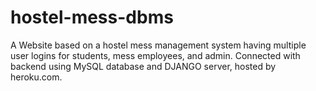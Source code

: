 # hostel-mess-dbms
A Website based on a hostel mess management system having multiple user logins for students, mess employees, and admin. Connected with backend using MySQL database and DJANGO server, hosted by heroku.com.
